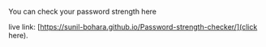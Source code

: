 You can check your password strength here 

live link: [https://sunil-bohara.github.io/Password-strength-checker/](click here).
